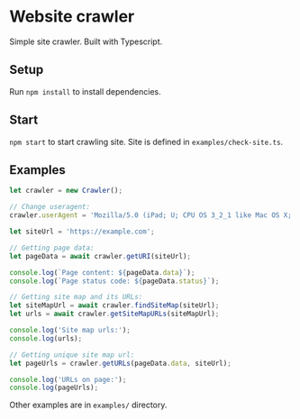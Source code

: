 # Website crawler

Simple site crawler. Built with Typescript.

## Setup

Run `npm install` to install dependencies.

## Start

`npm start` to start crawling site. Site is defined in `examples/check-site.ts`.

## Examples

```ts
let crawler = new Crawler();

// Change useragent:
crawler.userAgent = 'Mozilla/5.0 (iPad; U; CPU OS 3_2_1 like Mac OS X; en-us) AppleWebKit/531.21.10 (KHTML, like Gecko) Mobile/7B405';

let siteUrl = 'https://example.com';

// Getting page data:
let pageData = await crawler.getURI(siteUrl);

console.log(`Page content: ${pageData.data}`);
console.log(`Page status code: ${pageData.status}`);

// Getting site map and its URLs:
let siteMapUrl = await crawler.findSiteMap(siteUrl);
let urls = await crawler.getSiteMapURLs(siteMapUrl);

console.log('Site map urls:');
console.log(urls);

// Getting unique site map url:
let pageUrls = crawler.getURLs(pageData.data, siteUrl);

console.log('URLs on page:');
console.log(pageUrls);
```

Other examples are in `examples/` directory.
